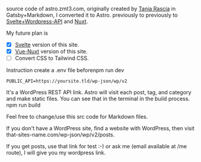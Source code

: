 source code of astro.zmt3.com, originally created by [Tania Rascia](https://github.com/taniarascia/taniarascia.com) in Gatsby+Markdown, I converted it to Astro.
previously to previously to [Svelte+Wordpress-API](https://github.com/2u841r/zmt3.com) and [Nuxt](https://github.com/2u841r/nuxt.zmt3.com/).

My future plan is 
- [x] [Svelte](https://github.com/2u841r/zmt3.com) version of this site. 
- [x] [Vue-Nuxt](https://github.com/2u841r/nuxt.zmt3.com/) version of this site. 
- [ ] Convert CSS to Tailwind CSS.

Instruction
create a .env file beforenpm run dev

```
PUBLIC_API=https://yoursite.tld/wp-json/wp/v2
```

It's a WordPress REST API link. Astro will visit each post, tag, and category and make static files. You can see that in the terminal in the build process. npm run build

Feel free to change/use this src code for Markdown files.

If you don't have a WordPress site, find a website with WordPress, then visit that-sites-name.com/wp-json/wp/v2/posts.

If you get posts, use that link for test :-) or ask me (email available at /me route), I will give you my wordpress link.

